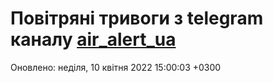 # Повітряні тривоги з telegram каналу [air_alert_ua](https://t.me/air_alert_ua)

Оновлено:
неділя, 10 квітня 2022 15:00:03 +0300
